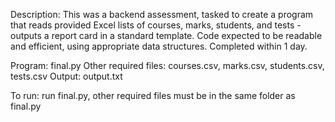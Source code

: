 Description: This was a backend assessment, tasked to create a program that reads provided Excel lists of courses, marks, students, and tests - outputs a report card in a standard template. Code expected to be readable and efficient, using appropriate data structures. Completed within 1 day.

Program: final.py
Other required files: courses.csv, marks.csv, students.csv, tests.csv
Output: output.txt

To run: run final.py, other required files must be in the same folder as final.py

